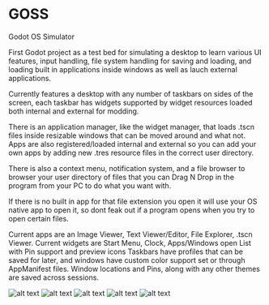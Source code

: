 # GOSS
Godot OS Simulator

First Godot project as a test bed for simulating a desktop to learn various UI features, input handling, file system handling for saving and loading, and loading built in applications inside windows as well as lauch external applications.

Currently features a desktop with any number of taskbars on sides of the screen, each taskbar has widgets supported by widget resources loaded both internal and external for modding.

There is an application manager, like the widget manager, that loads .tscn files inside resizable windows that can be moved around and what not. Apps are also registered/loaded internal and external so you can add your own apps by adding new .tres resource files in the correct user directory.

There is also a context menu, notification system, and a file browser to browser your user directory of files that you can Drag N Drop in the program from your PC to do what you want with.

If there is no built in app for that file extension you open it will use your OS native app to open it, so dont feak out if a program opens when you try to open certain files.

Current apps are an Image Viewer, Text Viewer/Editor, File Explorer, .tscn Viewer.
Current widgets are Start Menu, Clock, Apps/Windows open List with Pin support and preview icons
Taskbars have profiles that can be saved for later, and windows have custom color support set or through AppManifest files.
Window locations and Pins, along with any other themes are saved across sessions.


![alt text](https://github.com/kewsonagi/GOSS/blob/main/Screenshot%202025-09-02%20075415.png?raw=true)
![alt text](https://github.com/kewsonagi/GOSS/blob/main/Screenshot%202025-09-02%20075157.png?raw=true)
![alt text](https://github.com/kewsonagi/GOSS/blob/main/Screenshot%202025-09-02%20075128.png?raw=true)
![alt text](https://github.com/kewsonagi/GOSS/blob/main/Screenshot%202025-08-10%20183823.png?raw=true)
![alt text](https://github.com/kewsonagi/GOSS/blob/main/Screenshot%202025-08-10%20183807.png?raw=true)
